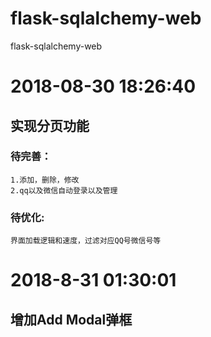 # flask-sqlalchemy-web
flask-sqlalchemy-web

# 2018-08-30 18:26:40
## 实现分页功能
### 待完善：
    1.添加，删除，修改
    2.qq以及微信自动登录以及管理
### 待优化:
    界面加载逻辑和速度，过滤对应QQ号微信号等

# 2018-8-31 01:30:01
## 增加Add Modal弹框
